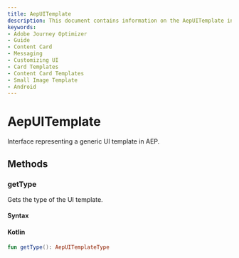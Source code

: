 ```yaml
---
title: AepUITemplate
description: This document contains information on the AepUITemplate interface.
keywords:
- Adobe Journey Optimizer
- Guide
- Content Card
- Messaging
- Customizing UI
- Card Templates
- Content Card Templates
- Small Image Template
- Android
---
```


# AepUITemplate

Interface representing a generic UI template in AEP.

## Methods

### getType

Gets the type of the UI template.

#### Syntax

<CodeBlock slots="heading, code" repeat="1" languages="Kotlin" />

#### Kotlin

``` kotlin
fun getType(): AepUITemplateType
```
